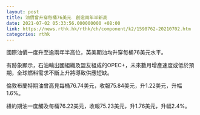 ```yaml
---
layout: post
title: 油價曾升穿每桶76美元　創逾兩年半新高
date: 2021-07-02 05:33:56.000000000 +08:00
link: https://news.rthk.hk/rthk/ch/component/k2/1598762-20210702.htm
categories: rthk
---
```


國際油價一度升至逾兩年半高位，英美期油均升穿每桶76美元水平。

有跡象顯示，石油輸出國組織及盟友組成的OPEC+，未來數月增產速度或低於預期，全球燃料需求不斷上升將導致供應短缺。

倫敦布蘭特期油曾高見每桶76.74美元，收報75.84美元，升1.22美元，升幅1.6%。

紐約期油一度觸及每桶76.22美元，收報75.23美元，升1.76美元，升幅2.4%。
